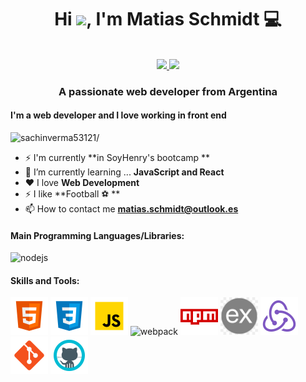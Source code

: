 <h1 align="center">Hi <img src="https://raw.githubusercontent.com/iampavangandhi/iampavangandhi/master/gifs/Hi.gif" width="30px">, I'm Matias Schmidt 💻</h1>
 <p align="center"><br/>
   <a href="https://www.linkedin.com/in/matias-schmidt-48486723a-blue">
    <img src="https://img.shields.io/badge/linkedin-matiasschmidt-blue">
  </a>
  
  <a href="https://www.instagram.com/mati_schmidt1/">
    <img src="https://img.shields.io/badge/instagram-matias_schmidt1_-red">
  </a>
</p>

<h3 align="center">A passionate web developer from Argentina</h3>

<h4> I'm a web developer and I love working in front end </h4>
<p align="left"> <img src=https://komarev.com/ghpvc/?username=MatiasSchmidt alt=sachinverma53121/></p>


- ⚡ I'm currently **in SoyHenry's bootcamp **  
- 🌱 I’m currently learning ... **JavaScript and React** 
- ❤️ I love **Web Development**
- ⚡ I like **Football ⚽ ** 
- 📫 How to contact me **matias.schmidt@outlook.es**


<h4>Main Programming Languages/Libraries: </h4>

<p align="left">
  <img style="margin: auto;" src="https://www.vectorlogo.zone/logos/reactjs/reactjs-ar21.svg" alt=nodejs width="100" height="70"/>
</p>



<h4>Skills and Tools: </h4>
<p align="left">
	<img style="margin: auto;" src="https://raw.githubusercontent.com/sachinverma53121/sachinverma53121/master/icons/html5.png" alt=html5 width="60" height="60"/> 
	<img style="margin: auto;" src="https://raw.githubusercontent.com/sachinverma53121/sachinverma53121/master/icons/css3.png" alt=css3 width="60" height="60"/> 
  <img style="margin: auto;" src="https://raw.githubusercontent.com/sachinverma53121/sachinverma53121/master/icons/js.png" alt=javascript width="60" height="60"/>
<img style="margin: auto;" src="https://www.vectorlogo.zone/logos/js_webpack/js_webpack-icon.svg" alt=webpack width="60" height="60"/>
<img style="margin: auto;" src="https://raw.githubusercontent.com/sachinverma53121/sachinverma53121/master/icons/npm.png" alt=npm width="60" height="60"/>
<img style="margin: auto;" src="https://raw.githubusercontent.com/sachinverma53121/sachinverma53121/master/icons/express.png" alt=express width="60" height="60"/>
 <img style="margin: auto;" src="https://raw.githubusercontent.com/sachinverma53121/sachinverma53121/master/icons/redux.png" alt=redux width="60" height="60"/> 
<img style="margin: auto;" src="https://raw.githubusercontent.com/sachinverma53121/sachinverma53121/master/icons/git.png" alt=git width="60" height="60"/>
  <img style="margin: auto;" src="https://raw.githubusercontent.com/sachinverma53121/sachinverma53121/master/icons/github.png" alt=github width="60" height="60"/>
	
